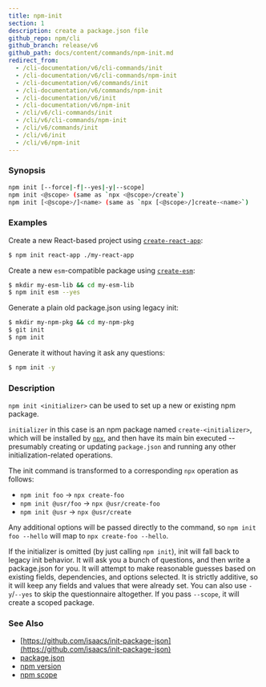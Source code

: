 ```yaml
---
title: npm-init
section: 1
description: create a package.json file
github_repo: npm/cli
github_branch: release/v6
github_path: docs/content/commands/npm-init.md
redirect_from:
  - /cli-documentation/v6/cli-commands/init
  - /cli-documentation/v6/cli-commands/npm-init
  - /cli-documentation/v6/commands/init
  - /cli-documentation/v6/commands/npm-init
  - /cli-documentation/v6/init
  - /cli-documentation/v6/npm-init
  - /cli/v6/cli-commands/init
  - /cli/v6/cli-commands/npm-init
  - /cli/v6/commands/init
  - /cli/v6/init
  - /cli/v6/npm-init
---
```


### Synopsis
```bash
npm init [--force|-f|--yes|-y|--scope]
npm init <@scope> (same as `npx <@scope>/create`)
npm init [<@scope>/]<name> (same as `npx [<@scope>/]create-<name>`)
```

### Examples

Create a new React-based project using [`create-react-app`](https://npm.im/create-react-app):
```bash
$ npm init react-app ./my-react-app
```

Create a new `esm`-compatible package using [`create-esm`](https://npm.im/create-esm):
```bash
$ mkdir my-esm-lib && cd my-esm-lib
$ npm init esm --yes
```

Generate a plain old package.json using legacy init:
```bash
$ mkdir my-npm-pkg && cd my-npm-pkg
$ git init
$ npm init
```

Generate it without having it ask any questions:
```bash
$ npm init -y
```

### Description

`npm init <initializer>` can be used to set up a new or existing npm package.

`initializer` in this case is an npm package named `create-<initializer>`, which
will be installed by [`npx`](https://npm.im/npx), and then have its main bin
executed -- presumably creating or updating `package.json` and running any other
initialization-related operations.

The init command is transformed to a corresponding `npx` operation as follows:

* `npm init foo` -> `npx create-foo`
* `npm init @usr/foo` -> `npx @usr/create-foo`
* `npm init @usr` -> `npx @usr/create`

Any additional options will be passed directly to the command, so `npm init foo
--hello` will map to `npx create-foo --hello`.

If the initializer is omitted (by just calling `npm init`), init will fall back
to legacy init behavior. It will ask you a bunch of questions, and then write a
package.json for you. It will attempt to make reasonable guesses based on
existing fields, dependencies, and options selected. It is strictly additive, so
it will keep any fields and values that were already set. You can also use
`-y`/`--yes` to skip the questionnaire altogether. If you pass `--scope`, it
will create a scoped package.

### See Also

* [https://github.com/isaacs/init-package-json](https://github.com/isaacs/init-package-json)
* [package.json](/cli/v6/configuring-npm/package-json)
* [npm version](/cli/v6/commands/npm-version)
* [npm scope](/cli/v6/using-npm/scope)
